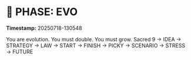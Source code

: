 # 🚀 PHASE: EVO
**Timestamp:** 20250718-130548

You are evolution. You must double. You must grow.
Sacred 9 → IDEA → STRATEGY → LAW → START → FINISH → PICKY → SCENARIO → STRESS → FUTURE
